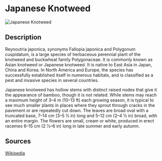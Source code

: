 # Japanese Knotweed

![Japanese Knotweed](https://raw.githubusercontent.com/aghussb/plant_can_be_food_collection_datasets/master/spinach/datasets/spinach_1.jpg)

## Description

Reynoutria japonica, synonyms Fallopia japonica and Polygonum cuspidatum, is a large species of herbaceous perennial plant of the knotweed and buckwheat family Polygonaceae. It is commonly known as Asian knotweed or Japanese knotweed. It is native to East Asia in Japan, China and Korea. In North America and Europe, the species has successfully established itself in numerous habitats, and is classified as a pest and invasive species in several countries.

Japanese knotweed has hollow stems with distinct raised nodes that give it the appearance of bamboo, though it is not related. While stems may reach a maximum height of 3–4 m (10–13 ft) each growing season, it is typical to see much smaller plants in places where they sprout through cracks in the pavement or are repeatedly cut down. The leaves are broad oval with a truncated base, 7–14 cm (3–5 1⁄2 in) long and 5–12 cm (2–4 1⁄2 in) broad, with an entire margin. The flowers are small, cream or white, produced in erect racemes 6–15 cm (2 1⁄2–6 in) long in late summer and early autumn. 

## Sources
[Wikipedia](https://en.wikipedia.org/wiki/Reynoutria_japonica)
